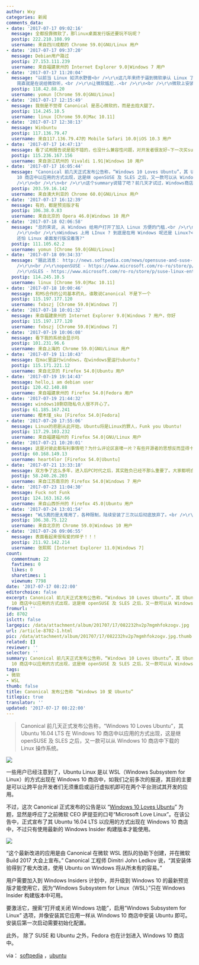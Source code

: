 ```yaml
---
author: Wxy
categories: 新闻
comments_data:
- date: '2017-07-17 09:02:16'
  message: 全都投靠微软了，那linux桌面发行版还要玩不玩呢？
  postip: 222.210.108.99
  username: 来自四川成都的 Chrome 59.0|GNU/Linux 用户
- date: '2017-07-17 09:37:20'
  message: Debian用户路过
  postip: 27.153.111.239
  username: 来自福建泉州的 Internet Explorer 9.0|Windows 7 用户
- date: '2017-07-17 11:20:04'
  message: "以前当 Linux 如洪水野兽<br />\r\n这几年来终于逼到微软承认 Linux 了<br />\r\n<br />\r\nCanonical
    简直就是在说给微软听，<br />\r\n让微软尴尬..<br />\r\n<br />\r\n微软上安装 Linux, 我倒不如直接安装 Linux"
  postip: 118.42.88.20
  username: yomun [Chrome 59.0|GNU/Linux]
- date: '2017-07-17 12:15:49'
  message: 我倒是不觉得 Canonical 是恶心微软的，而是去抱大腿了。
  postip: 114.245.10.5
  username: linux [Chrome 59.0|Mac 10.11]
- date: '2017-07-17 12:38:13'
  message: Winbuntu
  postip: 117.136.79.47
  username: 来自117.136.79.47的 Mobile Safari 10.0|iOS 10.3 用户
- date: '2017-07-17 14:47:13'
  message: 看了试用报告说是挺不错的，也没什么兼容性问题，对开发者很友好~下一次买surface一定要用用
  postip: 115.236.167.156
  username: 来自浙江杭州的 Vivaldi 1.91|Windows 10 用户
- date: '2017-07-17 16:05:44'
  message: "Canonical 前几天正式发布公告称，“Windows 10 Loves Ubuntu”，其 Ubuntu 16.04 LTS 在 Windows
    10 商店中以应用的方式出现，这是继 openSUSE 及 SLES 之后，又一款可以从 Windows 10 商店中下载的 Linux 操作系统。<br
    />\r\n<br />\r\n<br />\r\n这个summary说错了吧？前几天才试过，Windows商店里目前只有Ubuntu，没有openSUSE或SLES。"
  postip: 203.59.16.142
  username: 来自澳大利亚的 Chrome 60.0|GNU/Linux 用户
- date: '2017-07-17 16:12:39'
  message: 有的，都是预览版才有
  postip: 106.38.0.83
  username: 来自北京的 Opera 46.0|Windows 10 用户
- date: '2017-07-18 02:06:58'
  message: "总的来说, 从 Windows 给用户打开了加入 Linux 方便的门槛.<br />\r\nLinux 绝不吃亏, 因用户肯定会增加<br
    />\r\n<br />\r\nWindows 上用 LInux ? 到底是在用 Windows 呢还是 Linux?<br />\r\n等看清 Windows,
    还怕 Linux 桌面发行版没着落?"
  postip: 111.105.62.2
  username: yomun [Chrome 59.0|GNU/Linux]
- date: '2017-07-18 09:34:33'
  message: "据此消息： http://news.softpedia.com/news/opensuse-and-suse-linux-enterprise-server-now-available-in-windows-10-store-516655.shtml<br
    />\r\n<br />\r\nopenSUSE - https://www.microsoft.com/ro-ro/store/p/opensuse-leap-42/9njvjts82tjx?tduid=(8dea77431453c7a93f764c58c9f3f40b)(263915)(2775081)()()&amp;rtc=1<br
    />\r\nSLES - https://www.microsoft.com/ro-ro/store/p/suse-linux-enterprise-server-12/9p32mwbh6cns?tduid=(8dea77431453c7a93f764c58c9f3f40b)(263915)(2775081)()()&amp;rtc=1"
  postip: 114.245.10.5
  username: linux [Chrome 59.0|Mac 10.11]
- date: '2017-07-18 10:00:46'
  message: 和MS合作的公司基本药丸，谁敢说Canonical 不是下一个
  postip: 115.197.177.120
  username: fxbszj [Chrome 59.0|Windows 7]
- date: '2017-07-18 10:01:32'
  message: 来自福建泉州的 Internet Explorer 9.0|Windows 7 用户，你好
  postip: 115.197.177.120
  username: fxbszj [Chrome 59.0|Windows 7]
- date: '2017-07-19 10:06:08'
  message: 看下我的系统会显示吗
  postip: 101.231.96.6
  username: 来自上海的 Chrome 59.0|GNU/Linux 用户
- date: '2017-07-19 11:10:43'
  message: 在mac里运行windows，在windows里运行ubuntu？
  postip: 115.171.221.12
  username: 来自北京的 Firefox 54.0|Ubuntu 用户
- date: '2017-07-19 19:14:43'
  message: hello,i am debian user
  postip: 120.42.140.88
  username: 来自福建泉州的 Firefox 54.0|Fedora 用户
- date: '2017-07-19 21:44:32'
  message: windows10剽窃隐私令人很不开心了。
  postip: 61.185.167.241
  username: 樱木瑾_sku [Firefox 54.0|Fedora]
- date: '2017-07-20 17:55:06'
  message: Linux的悲剧从此开始，Ubuntu将是Linux的罪人，Funk you Ubuntu!
  postip: 117.29.103.232
  username: 来自福建福州的 Firefox 54.0|GNU/Linux 用户
- date: '2017-07-21 10:20:01'
  message: 这是对彼此都有利事情吧？为什么评论区哀嚎一片？有些开源者的思想反而显得十分闭源。
  postip: 60.168.149.13
  username: heart4lor [Firefox 54.0|Ubuntu]
- date: '2017-07-21 13:33:18'
  message: 双方争了这么多年，进入后PC时代之后，其实胜负已经不那么重要了。大家都明白，现在每天必须用PC的人，就这几个职业，拿PC就做这些事儿，不用投入太多精力，把这部分人的需求伺候好就行了。有时间忽悠忽悠人工智能多有&quot;钱&quot;途。。。
  postip: 58.240.26.203
  username: 来自江苏南京的 Firefox 54.0|Windows 7 用户
- date: '2017-07-23 11:04:30'
  message: Fuck not Funk
  postip: 124.163.162.66
  username: 来自山西忻州的 Firefox 45.0|Ubuntu 用户
- date: '2017-07-24 13:01:54'
  message: "WLS真的是太难用了，各种限制，陆续安装了三次以后彻底放弃了。<br />\r\n<br />\r\n因为新公司对Windows依赖较强，所以现在在虚拟机里装了个ArchLinux用"
  postip: 106.38.75.122
  username: 来自北京的 Chrome 59.0|Windows 10 用户
- date: '2017-07-26 09:06:55'
  message: 表面看起来很有爱的样子！！！
  postip: 211.92.142.214
  username: 张熙熙 [Internet Explorer 11.0|Windows 7]
count:
  commentnum: 22
  favtimes: 0
  likes: 0
  sharetimes: 1
  viewnum: 7798
date: '2017-07-17 08:22:00'
editorchoice: false
excerpt: Canonical 前几天正式发布公告称，“Windows 10 Loves Ubuntu”，其 Ubuntu 16.04 LTS 在 Windows
  10 商店中以应用的方式出现，这是继 openSUSE 及 SLES 之后，又一款可以从 Windows 10 商店中下载的 Linux 操作系统。
fromurl: ''
id: 8702
islctt: false
largepic: /data/attachment/album/201707/17/082232hv2p7mgmhfokzogv.jpg
url: /article-8702-1.html
pic: /data/attachment/album/201707/17/082232hv2p7mgmhfokzogv.jpg.thumb.jpg
related: []
reviewer: ''
selector: ''
summary: Canonical 前几天正式发布公告称，“Windows 10 Loves Ubuntu”，其 Ubuntu 16.04 LTS 在 Windows
  10 商店中以应用的方式出现，这是继 openSUSE 及 SLES 之后，又一款可以从 Windows 10 商店中下载的 Linux 操作系统。
tags:
- 微软
- WSL
thumb: false
title: Canonical 发布公告称 “Windows 10 爱 Ubuntu”
titlepic: true
translator: ''
updated: '2017-07-17 08:22:00'
---
```



> 
> Canonical 前几天正式发布公告称，“Windows 10 Loves Ubuntu”，其 Ubuntu 16.04 LTS 在 Windows 10 商店中以应用的方式出现，这是继 openSUSE 及 SLES 之后，又一款可以从 Windows 10 商店中下载的 Linux 操作系统。
> 
> 
> 


![](/data/attachment/album/201707/17/082232hv2p7mgmhfokzogv.jpg)


一些用户已经注意到了，Ubuntu Linux 是以 WSL（Windows Subsystem for Linux）的方式出现在 Windows 10 商店中，如我们之前多次的报道，其目的主要是可以让跨平台开发者们无须重启或运行虚拟机即可在两个平台测试其开发的应用。


不过，这次 Canonical 正式发布的公告是以 “[Windows 10 Loves Ubuntu](https://insights.ubuntu.com/2017/07/11/windows-10-loves-ubuntu-loveislove/)” 为题，显然是呼应了之前微软 CEO 萨提亚的口号“Microsoft Love Linux”。在该公告中，正式宣布了其 Ubuntu 16.04 LTS 以应用的方式出现在 Windows 10 商店中，不过只有使用最新的 Windows Insider 构建版本才能使用。


![](/data/attachment/album/201707/17/082259y6kc8smsksd9fzcb.png)


“这个最新改进的应用是由 Canonical 在微软 WSL 团队的协助下创建，并在微软 Build 2017 大会上宣布。” Canonical 工程师 Dimitri John Ledkov 说，“其安装体验得到了极大改进，使用 Ubuntu on Windows 将从所未有的容易。”


用户需要加入到 Windows Insiders 计划中，并升级到 Windows 10 的最新预览版才能使用它，因为“Windows Subsystem for Linux（WSL）”只在 Windows Insider 构建版本中可用。


要激活它，搜索“打开或关闭 Windows 功能”，启用“Windows Subsystem for Linux” 选项，并像安装其它应用一样从 Windows 10 商店中安装 Ubuntu 即可。安装后第一次启动需要初始化配置。


此外， 除了 SUSE 和 Ubuntu 之外，Fedora 也在计划进入 Windows 10 商店中。


via： [softpedia](http://news.softpedia.com/news/canonical-windows-10-loves-ubuntu-516922.shtml) ，[ubuntu](https://insights.ubuntu.com/2017/07/11/windows-10-loves-ubuntu-loveislove/)